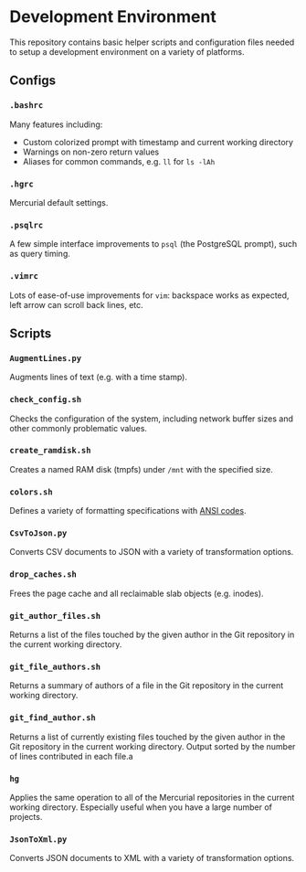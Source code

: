 
# Development Environment
This repository contains basic helper scripts and configuration files needed to setup a development environment on a variety of platforms.

## Configs

### `.bashrc`
Many features including:
* Custom colorized prompt with timestamp and current working directory
* Warnings on non-zero return values
* Aliases for common commands, e.g. `ll` for `ls -lAh`

### `.hgrc`
Mercurial default settings.

### `.psqlrc`
A few simple interface improvements to `psql` (the PostgreSQL prompt), such as query timing.

### `.vimrc`
Lots of ease-of-use improvements for `vim`: backspace works as expected, left arrow can scroll back lines, etc.

## Scripts

### `AugmentLines.py`
Augments lines of text (e.g. with a time stamp).

### `check_config.sh`
Checks the configuration of the system, including network buffer sizes and other commonly problematic values.

### `create_ramdisk.sh`
Creates a named RAM disk (tmpfs) under `/mnt` with the specified size.

### `colors.sh`
Defines a variety of formatting specifications with [ANSI codes](https://en.wikipedia.org/wiki/ANSI_escape_code).

### `CsvToJson.py`
Converts CSV documents to JSON with a variety of transformation options.

### `drop_caches.sh`
Frees the page cache and all reclaimable slab objects (e.g. inodes).

### `git_author_files.sh`
Returns a list of the files touched by the given author in the Git repository in the current working directory.

### `git_file_authors.sh`
Returns a summary of authors of a file in the Git repository in the current working directory.

### `git_find_author.sh`
Returns a list of currently existing files touched by the given author in the Git repository in the current working directory. Output sorted by the number of lines contributed in each file.a

### `hg`
Applies the same operation to all of the Mercurial repositories in the current working directory. Especially useful when you have a large number of projects.

### `JsonToXml.py`
Converts JSON documents to XML with a variety of transformation options.

